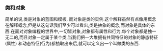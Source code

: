 ### 类和对象
简单的说,类是对象的蓝图和模板, 而对象是类的实例.这个解释虽然有点像用概念
在解释概念,但是从这句话我们至少可以看出,类是抽象的概念,而对象是具体的东
西.在面对对象编程的世界中,一切皆对象,对象都有属性和行为,每个对象都是独一
无二的,而且对象一定属于某个类,当我们把一大堆拥有共同特征的对象的静态特征(属性)
和动态特征(行为)都抽取出来后,就可以定义出一个叫做类的东西.
